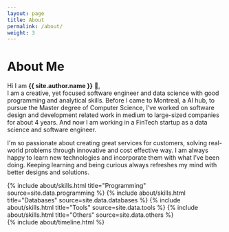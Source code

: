 ```yaml
---
layout: page
title: About
permalink: /about/
weight: 3
---
```


# **About Me**

Hi I am **{{ site.author.name }}** :wave:,<br>
I am a creative, yet focused software engineer and data science with good programming and analytical skills. Before I came to Montreal, a AI hub, to pursue the Master degree of Computer Science, I’ve worked on software design and development related work in medium to large-sized companies for about 4 years. And now I am working in a FinTech startup as a data science and software engineer.

I'm so passionate about creating great services for customers, solving real-world problems through innovative and cost effective way. I am always happy to learn new  technologies and incorporate them with what I’ve been doing. Keeping learning and being curious always refreshes my mind with better designs and solutions.

<div class="row">
{% include about/skills.html title="Programming" source=site.data.programming %}
{% include about/skills.html title="Databases" source=site.data.databases %}
{% include about/skills.html title="Tools" source=site.data.tools %}
{% include about/skills.html title="Others" source=site.data.others %}
</div>

<div class="row">
{% include about/timeline.html %}
</div>